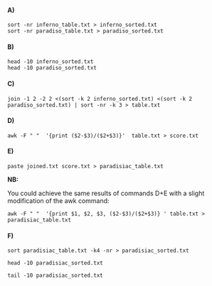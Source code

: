 #### A)
```
sort -nr inferno_table.txt > inferno_sorted.txt
sort -nr paradiso_table.txt > paradiso_sorted.txt
```
#### B)

```
head -10 inferno_sorted.txt
head -10 paradiso_sorted.txt
```
#### C)
```
join -1 2 -2 2 <(sort -k 2 inferno_sorted.txt) <(sort -k 2 paradiso_sorted.txt) | sort -nr -k 3 > table.txt
```
#### D)
```
awk -F " "  '{print ($2-$3)/($2+$3)}'  table.txt > score.txt
```
#### E)
```
paste joined.txt score.txt > paradisiac_table.txt
```

**NB:**

You could achieve the same results of commands D+E with a slight modification of the awk command:

```
awk -F " "  '{print $1, $2, $3, ($2-$3)/($2+$3)} ' table.txt > paradisiac_table.txt
```

#### F)

```
sort paradisiac_table.txt -k4 -nr > paradisiac_sorted.txt
```

```
head -10 paradisiac_sorted.txt 
```

```
tail -10 paradisiac_sorted.txt 
```